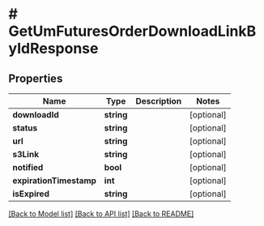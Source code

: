 # # GetUmFuturesOrderDownloadLinkByIdResponse

## Properties

Name | Type | Description | Notes
------------ | ------------- | ------------- | -------------
**downloadId** | **string** |  | [optional]
**status** | **string** |  | [optional]
**url** | **string** |  | [optional]
**s3Link** | **string** |  | [optional]
**notified** | **bool** |  | [optional]
**expirationTimestamp** | **int** |  | [optional]
**isExpired** | **string** |  | [optional]

[[Back to Model list]](../../README.md#models) [[Back to API list]](../../README.md#endpoints) [[Back to README]](../../README.md)

